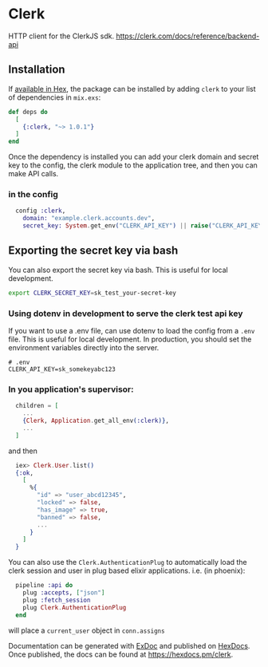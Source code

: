 # Clerk

HTTP client for the ClerkJS sdk. https://clerk.com/docs/reference/backend-api

## Installation

If [available in Hex](https://hex.pm/docs/publish), the package can be installed
by adding `clerk` to your list of dependencies in `mix.exs`:

```elixir
def deps do
  [
    {:clerk, "~> 1.0.1"}
  ]
end
```

Once the dependency is installed you can add your clerk domain and secret key to the config, the clerk module to the application tree, and then you can make API calls.

### in the config

```elixir
  config :clerk,
    domain: "example.clerk.accounts.dev",
    secret_key: System.get_env("CLERK_API_KEY") || raise("CLERK_API_KEY environment variable is missing.")

```

## Exporting the secret key via bash

You can also export the secret key via bash. This is useful for local development.

```bash
export CLERK_SECRET_KEY=sk_test_your-secret-key
```

### Using dotenv in development to serve the clerk test api key

If you want to use a .env file, can use dotenv to load the config from a `.env` file. This is useful for local development. In production, you should set the environment variables directly into the server.

```
# .env
CLERK_API_KEY=sk_somekeyabc123
```

### In you application's supervisor:

```elixir
  children = [
    ...
    {Clerk, Application.get_all_env(:clerk)},
    ...
  ]
```

and then

```elixir
  iex> Clerk.User.list()
  {:ok,
    [
      %{
        "id" => "user_abcd12345",
        "locked" => false,
        "has_image" => true,
        "banned" => false,
        ...
      }
    ]
  }
```

You can also use the `Clerk.AuthenticationPlug` to automatically load the clerk session and user
in plug based elixir applications. i.e. (in phoenix):

```elixir
  pipeline :api do
    plug :accepts, ["json"]
    plug :fetch_session
    plug Clerk.AuthenticationPlug
  end
```

will place a `current_user` object in `conn.assigns`

Documentation can be generated with [ExDoc](https://github.com/elixir-lang/ex_doc)
and published on [HexDocs](https://hexdocs.pm). Once published, the docs can
be found at <https://hexdocs.pm/clerk>.
